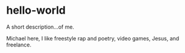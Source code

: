 # hello-world

A short description...of me. 

Michael here, I like freestyle rap and poetry, video games, Jesus, and freelance.
